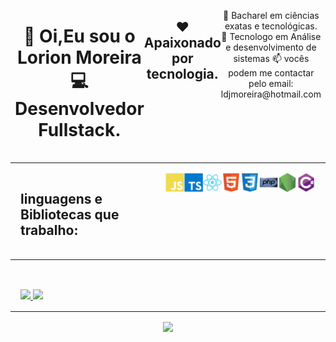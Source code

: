 
<div style="display: flex; margin: 1rem; text-align:center; justify-content: center;"><br>

<h1>👋 Oi,Eu sou o Lorion Moreira💻<br>
Desenvolvedor Fullstack.</h1>

<h2>❤️ Apaixonado por tecnologia.</h2>

<p style="display: flex; flex-direction: column">
 🔭 Bacharel em ciências exatas e tecnológicas.
 🌱 Tecnologo em Análise e desenvolvimento de sistemas
 📫 vocês podem me contactar pelo email: ldjmoreira@hotmail.com
</p>
</div>
<hr>
<div style="display: flex; margin: 1rem; justify-content: center;"><br>
  <h2>linguagens e Bibliotecas  que trabalho:</h2>
 <img align="center" alt="Rafa-Js" height="30" width="40" src="https://raw.githubusercontent.com/devicons/devicon/master/icons/javascript/javascript-plain.svg">
  <img align="center" alt="Lorion-Ts" height="30" width="40" src="https://raw.githubusercontent.com/devicons/devicon/master/icons/typescript/typescript-plain.svg">
  <img align="center" alt="Lorion-React" height="30" width="40" src="https://raw.githubusercontent.com/devicons/devicon/master/icons/react/react-original.svg">
  <img align="center" alt="Lorion-HTML" height="30" width="40" src="https://raw.githubusercontent.com/devicons/devicon/master/icons/html5/html5-original.svg">
  <img align="center" alt="Lorion-CSS" height="30" width="40" src="https://raw.githubusercontent.com/devicons/devicon/master/icons/css3/css3-original.svg">
 <img align="center" alt="Lorion-CSS" height="30" width="40" src="https://raw.githubusercontent.com/devicons/devicon/master/icons/php/php-original.svg">
 <img align="center" alt="Lorion-CSS" height="30" width="40" src="https://raw.githubusercontent.com/github/explore/80688e429a7d4ef2fca1e82350fe8e3517d3494d/topics/nodejs/nodejs.png" />
 <img align="center" alt="Rafa-Csharp" height="30" width="40" src="https://raw.githubusercontent.com/devicons/devicon/master/icons/csharp/csharp-original.svg">
  
  

</div>

<hr>


<br>
<div style="margin: 1rem;  justify-content: center;">
  <a href="https://github.com/ldjmoreira">
  <img height="180em" src="https://github-readme-stats.vercel.app/api?username=ldjmoreira&show_icons=true&theme=dracula&include_all_commits=true&count_private=true"/>
  <img height="180em" src="https://github-readme-stats.vercel.app/api/top-langs/?username=ldjmoreira&layout=compact&langs_count=7&theme=dracula"/>
</div>
<hr>
<div style="display: flex; margin: 1rem;  justify-content: center;>

<a href="https://www.linkedin.com/in/lorionmoreira/" target = "_blank_"><img src ="https://img.shields.io/badge/LinkedIn-0077B5?style=for-the-badge&logo=linkedin&logoColor=white">
</div>

  
<!---
ldjmoreira/ldjmoreira is a ✨ special ✨ repository because its `README.md` (this file) appears on your GitHub profile.
You can click the Preview link to take a look at your changes.
--->
